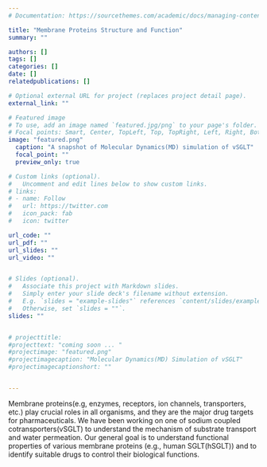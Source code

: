 ```yaml
---
# Documentation: https://sourcethemes.com/academic/docs/managing-content/

title: "Membrane Proteins Structure and Function"
summary: ""

authors: []
tags: []
categories: []
date: [] 
relatedpublications: []

# Optional external URL for project (replaces project detail page).
external_link: ""

# Featured image
# To use, add an image named `featured.jpg/png` to your page's folder.
# Focal points: Smart, Center, TopLeft, Top, TopRight, Left, Right, BottomLeft, Bottom, BottomRight.
image: "featured.png"
  caption: "A snapshot of Molecular Dynamics(MD) simulation of vSGLT"
  focal_point: ""
  preview_only: true

# Custom links (optional).
#   Uncomment and edit lines below to show custom links.
# links:
# - name: Follow
#   url: https://twitter.com
#   icon_pack: fab
#   icon: twitter

url_code: ""
url_pdf: ""
url_slides: ""
url_video: ""


# Slides (optional).
#   Associate this project with Markdown slides.
#   Simply enter your slide deck's filename without extension.
#   E.g. `slides = "example-slides"` references `content/slides/example-slides.md`.
#   Otherwise, set `slides = ""`.
slides: ""


# projecttitle: 
#projecttext: "coming soon ... "
#projectimage: "featured.png"
#projectimagecaption: "Molecular Dynamics(MD) Simulation of vSGLT"
#projectimagecaptionshort: ""


---
```


Membrane proteins(e.g, enzymes, receptors, ion channels, transporters, etc.) play crucial roles in all organisms, and they are the major drug targets for pharmaceuticals. We have been working on one of sodium coupled cotransporters(vSGLT) to understand the mechanism of substrate transport and water permeation. Our general goal is to understand functional properties of various membrane proteins (e.g., human SGLT(hSGLT)) and to identify suitable drugs to control their biological functions.


